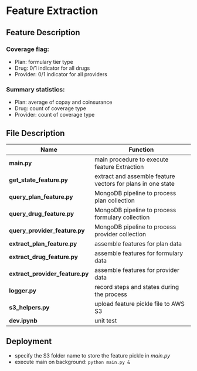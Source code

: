 # Feature Extraction

## Feature Description
### Coverage flag:
- Plan: formulary tier type
- Drug: 0/1 indicator for all drugs
- Provider: 0/1 indicator for all providers

### Summary statistics:
- Plan: average of copay and coinsurance
- Drug: count of coverage type
- Provider: count of coverage type

## File Description
Name|Function
---|---
**main.py** | main procedure to execute feature Extraction
**get_state_feature.py** | extract and assemble feature vectors for plans in one state
**query_plan_feature.py** | MongoDB pipeline to process plan collection
**query_drug_feature.py** | MongoDB pipeline to process formulary collection
**query_provider_feature.py** | MongoDB pipeline to process provider collection
**extract_plan_feature.py** | assemble features for plan data
**extract_drug_feature.py** | assemble features for formulary data
**extract_provider_feature.py** | assemble features for provider data
**logger.py** | record steps and states during the process
**s3_helpers.py** | upload feature pickle file to AWS S3
**dev.ipynb** | unit test

## Deployment
- specify the S3 folder name to store the feature pickle in _main.py_
- execute main on background: `python main.py &`

